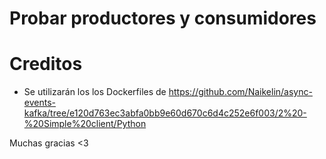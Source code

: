 # Probar productores y consumidores
# Creditos
  - Se utilizarán los los Dockerfiles de https://github.com/Naikelin/async-events-kafka/tree/e120d763ec3abfa0bb9e60d670c6d4c252e6f003/2%20-%20Simple%20client/Python

Muchas gracias <3
